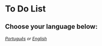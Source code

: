 # To Do List
## Choose your language below:

###### [Português](README-pt-BR.md) or [English](README-en-US.md)
